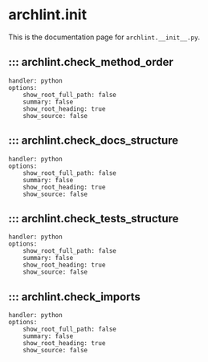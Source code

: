 # archlint.__init__

This is the documentation page for `archlint.__init__.py`.

## ::: archlint.check_method_order
    handler: python
    options:
        show_root_full_path: false
        summary: false
        show_root_heading: true
        show_source: false

## ::: archlint.check_docs_structure
    handler: python
    options:
        show_root_full_path: false
        summary: false
        show_root_heading: true
        show_source: false

## ::: archlint.check_tests_structure
    handler: python
    options:
        show_root_full_path: false
        summary: false
        show_root_heading: true
        show_source: false

## ::: archlint.check_imports
    handler: python
    options:
        show_root_full_path: false
        summary: false
        show_root_heading: true
        show_source: false
